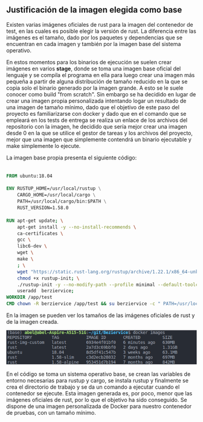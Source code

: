 ## Justificación de la imagen elegida como base

Existen varias imágenes oficiales de rust para la imagen del contenedor de test, en las cuales es posible elegir la versión de rust. La diferencia entre las imágenes es el tamaño, dado por los paquetes y dependencias que se encuentran en cada imagen y también por la imagen base del sistema operativo.

En estos momentos para los binarios de ejecución se suelen crear imágenes en varios __stage__, donde se toma una imagen base oficial del lenguaje y se compila el programa en ella para luego crear una imagen más pequeña a partir de alguna distribución de tamaño reducido en la que se copia solo el binario generado por la imagen grande. A esto se le suele conocer como build "from scratch". Sin embargo se ha decidido en lugar de crear una imagen propia personalizada intentando logar un resultado de una imagen de tamaño mínimo, dado que el objetivo de este paso del proyecto es familiarizarse con docker y dado que en el comando que se empleará en los tests de entrega se realiza un enlace de los archivos del repositorio con la imagen, he decidido que sería mejor crear una imagen desde 0 en la que se utilice el gestor de tareas y los archivos del proyecto, mejor que una imagen que simplemente contendrá un binario ejecutable y make simplemente lo ejecute.

La imagen base propia presenta el siguiente código:
```Dockerfile
 
FROM ubuntu:18.04

ENV RUSTUP_HOME=/usr/local/rustup \
    CARGO_HOME=/usr/local/cargo \
    PATH=/usr/local/cargo/bin:$PATH \
    RUST_VERSION=1.58.0

RUN apt-get update; \
    apt-get install -y --no-install-recommends \
    ca-certificates \
    gcc \
    libc6-dev \
    wget \
    make \
    ; \
    wget "https://static.rust-lang.org/rustup/archive/1.22.1/x86_64-unknown-linux-gnu/rustup-init"; \
    chmod +x rustup-init; \
    ./rustup-init -y --no-modify-path --profile minimal --default-toolchain $RUST_VERSION --default-host x86_64-unknown-linux-gnu; \
    useradd  berziervice; 
WORKDIR /app/test
CMD chown -R berziervice /app/test && su berziervice -c " PATH=/usr/local/cargo/bin:$PATH make test"
```
En la imagen se pueden ver los tamaños de las imágenes oficiales de rust y de la imagen creada.

![img-docker-rust](./rust-docker-images.png)

En el código se toma un sistema operativo base, se crean las variables de entorno necesarias para rustup y cargo, se instala rustup y finalmente se crea el directorio de trabajo y se da un comando a ejecutar cuando el contenedor se ejecute. Esta imagen generada es, por poco, menor que las imágenes oficiales de rust, por lo que el objetivo ha sido conseguido. Se dispone de una imagen personalizada de Docker para nuestro contenedor de pruebas, con un tamaño mínimo.
